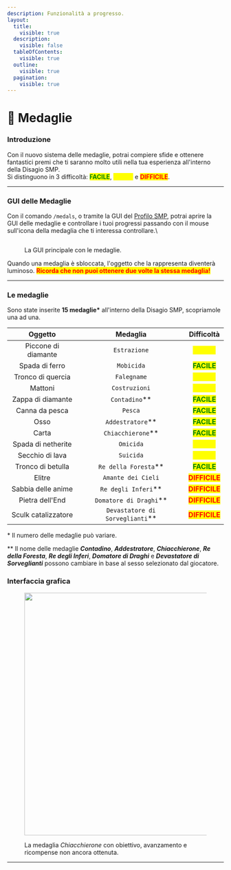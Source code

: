 ```yaml
---
description: Funzionalità a progresso.
layout:
  title:
    visible: true
  description:
    visible: false
  tableOfContents:
    visible: true
  outline:
    visible: true
  pagination:
    visible: true
---
```


# 🏅 Medaglie

### Introduzione

Con il nuovo sistema delle medaglie, potrai compiere sfide e ottenere fantastici premi che ti saranno molto utili nella tua esperienza all'interno della Disagio SMP.\
Si distinguono in 3 difficoltà: <mark style="color:green;">**FACILE**</mark>, <mark style="color:yellow;">**MEDIA**</mark> e <mark style="color:red;">**DIFFICILE**</mark>.

***

### GUI delle Medaglie

Con il comando `/medals`, o tramite la GUI del [Profilo SMP](profilo-smp.md), potrai aprire la GUI delle medaglie e controllare i tuoi progressi passando con il mouse sull'icona della medaglia che ti interessa controllare.\


<figure><img src="https://user-images.githubusercontent.com/107510301/229289859-897673ef-3b42-413a-859d-5af21602e3da.png" alt=""><figcaption><p>La GUI principale con le medaglie.</p></figcaption></figure>



Quando una medaglia è sbloccata, l'oggetto che la rappresenta diventerà luminoso. <mark style="color:red;">**Ricorda che non puoi ottenere due volte la stessa medaglia!**</mark>

***

### Le medaglie

Sono state inserite **15 medaglie\*** all'interno della Disagio SMP, scopriamole una ad una.

<table><thead><tr><th width="210.33333333333331" align="center">Oggetto</th><th width="371" align="center">Medaglia</th><th align="center">Difficoltà</th></tr></thead><tbody><tr><td align="center">Piccone di diamante</td><td align="center"><code>Estrazione</code></td><td align="center"><mark style="color:yellow;"><strong>MEDIA</strong></mark></td></tr><tr><td align="center">Spada di ferro</td><td align="center"><code>Mobicida</code></td><td align="center"><mark style="color:green;"><strong>FACILE</strong></mark></td></tr><tr><td align="center">Tronco di quercia</td><td align="center"><code>Falegname</code></td><td align="center"><mark style="color:yellow;"><strong>MEDIA</strong></mark></td></tr><tr><td align="center">Mattoni</td><td align="center"><code>Costruzioni</code></td><td align="center"><mark style="color:yellow;"><strong>MEDIA</strong></mark></td></tr><tr><td align="center">Zappa di diamante</td><td align="center"><code>Contadino</code>**</td><td align="center"><mark style="color:green;"><strong>FACILE</strong></mark></td></tr><tr><td align="center">Canna da pesca</td><td align="center"><code>Pesca</code></td><td align="center"><mark style="color:green;"><strong>FACILE</strong></mark></td></tr><tr><td align="center">Osso</td><td align="center"><code>Addestratore</code>**</td><td align="center"><mark style="color:green;"><strong>FACILE</strong></mark></td></tr><tr><td align="center">Carta</td><td align="center"><code>Chiacchierone</code>**</td><td align="center"><mark style="color:green;"><strong>FACILE</strong></mark></td></tr><tr><td align="center">Spada di netherite</td><td align="center"><code>Omicida</code></td><td align="center"><mark style="color:yellow;"><strong>MEDIA</strong></mark></td></tr><tr><td align="center">Secchio di lava</td><td align="center"><code>Suicida</code></td><td align="center"><mark style="color:yellow;"><strong>MEDIA</strong></mark></td></tr><tr><td align="center">Tronco di betulla</td><td align="center"><code>Re della Foresta</code>**</td><td align="center"><mark style="color:green;"><strong>FACILE</strong></mark></td></tr><tr><td align="center">Elitre</td><td align="center"><code>Amante dei Cieli</code></td><td align="center"><mark style="color:red;"><strong>DIFFICILE</strong></mark></td></tr><tr><td align="center">Sabbia delle anime</td><td align="center"><code>Re degli Inferi</code>**</td><td align="center"><mark style="color:red;"><strong>DIFFICILE</strong></mark></td></tr><tr><td align="center">Pietra dell'End</td><td align="center"><code>Domatore di Draghi</code>**</td><td align="center"><mark style="color:red;"><strong>DIFFICILE</strong></mark></td></tr><tr><td align="center">Sculk catalizzatore</td><td align="center"><code>Devastatore di Sorveglianti</code>**</td><td align="center"><mark style="color:red;"><strong>DIFFICILE</strong></mark></td></tr></tbody></table>

\* Il numero delle medaglie può variare.

\*\* Il nome delle medaglie _**Contadino**_, _**Addestratore**_, _**Chiacchierone**_, _**Re della Foresta**_, _**Re degli Inferi**_, _**Domatore di Draghi**_ e _**Devastatore di Sorveglianti**_ possono cambiare in base al sesso selezionato dal giocatore.

### Interfaccia grafica

<figure><img src="https://user-images.githubusercontent.com/107510301/229292779-b73cc12b-7f32-4c25-967c-dcb37b0d9608.png" alt="" width="563"><figcaption><p>La medaglia <em>Chiacchierone</em> con obiettivo, avanzamento e ricompense non ancora ottenuta.</p></figcaption></figure>

***

